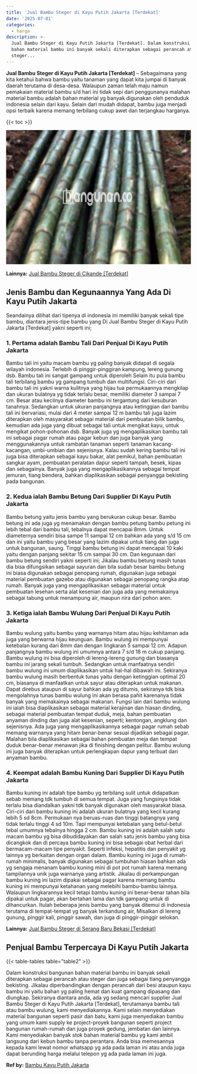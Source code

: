 ```yaml
---
title: 'Jual Bambu Steger di Kayu Putih Jakarta [Terdekat]'
date: '2025-07-01'
categories:
  - harga
description: >-
  Jual Bambu Steger di Kayu Putih Jakarta [Terdekat]. Dalam konstruksi bangunan
  bahan material bambu ini banyak sekali diterapkan sebagai perancah atau
  steger...
---
```


**Jual Bambu Steger di Kayu Putih Jakarta \[Terdekat\]** – Sebagaimana yang kita ketahui bahwa bambu yaitu tanaman yang dapat kita jumpai di banyak daerah terutama di desa-desa. Walaupun zaman telah maju namun pemakaian material bambu s/d hari ini tidak sepi dari penggunanya malahan material bambu adalah bahan material yg banyak digunakan oleh penduduk indonesia selain dari kayu. Selain dari mudah didapat, bambu juga menjadi opsi terbaik karena memang terbilang cukup awet dan terjangkau harganya.

{{< toc >}}

![Jual Bambu Steger di Kayu Putih Jakarta [Terdekat]](/images/jual-bambu-tali-26.png)

**Lainnya:** [Jual Bambu Steger di Cikande \[Terdekat\]](https://bambu.bangunan.co/jual-bambu-steger-di-cikande-terdekat/)

## Jenis Bambu dan Kegunaannya Yang Ada Di Kayu Putih Jakarta

Seandainya dilihat dari tipenya di indonesia ini memiliki banyak sekali tipe bambu, diantara jenis-tipe bambu yang Di Jual Bambu Steger di Kayu Putih Jakarta \[Terdekat\] yakni seperti ini;

### 1\. Pertama adalah Bambu Tali Dari Penjual Di Kayu Putih Jakarta

Bambu tali ini yaitu macam bambu yg paling banyak didapat di segala wilayah indonesia. Terlebih di pinggir-pinggiran kampung, lereng gunung dsb. Bambu tali ini sangat gampang untuk diperoleh Selain itu pula bambu tali terbilang bambu yg gampang tumbuh dan multifungsi. Ciri-ciri dari bambu tali ini yakni warna kulitnya yang hijau tua permukaannya mengkilap dan ukuran bulatnya yg tidak terlalu besar, memiliki diameter 3 sampai 7 cm. Besar atau kecilnya diameter bambu ini tergantung dari kesuburan tanahnya. Sedangkan untuk ukuran panjangnya atau ketinggian dari bambu tali ini bervariasi, mulai dari 4 meter sampai 12 m bambu tali juga lazim diterapkan oleh masyarakat sebagai material dari pembuatan bilik bambu, kemudian ada juga yang dibuat sebagai tali untuk mengikat kayu, untuk mengikat pohon-pohonan dsb. Banyak juga yg mengaplikasikan bambu tali ini sebagai pagar rumah atau pagar kebun dan juga banyak yang menggunakannya untuk rambatan tanaman seperti tanaman kacang-kacangan, umbi-umbian dan sejenisnya. Kalau sudah kering bambu tali ini juga bisa diterapkan sebagai kayu bakar, alat pemikul, bahan pembuatan sangkar ayam, pembuatan peralatan dapur seperti tampah, besek, kipas dan sebagainya. Banyak juga yang mengaplikasikannya sebagai tempat jemuran, tiang bendera, bahkan diaplikasikan sebagai penyangga bekisting pada bangunan.

### 2\. Kedua ialah Bambu Betung Dari Supplier Di Kayu Putih Jakarta

Bambu betung yaitu jenis bambu yang berukuran cukup besar. Bambu betung ini ada juga yg menamakan dengan bambu petung bambu petung ini lebih tebal dari bambu tali, tebalnya dapat mencapai 8mm. Untuk diameternya sendiri bisa sampe 11 sampai 12 cm bahkan ada yang s/d 15 cm dan ini yaitu bambu yang besar yang lazim dipakai untuk tiang dan juga untuk bangunan, saung. Tinggi bambu betung ini dapat mencapai 10 kaki yaitu dengan panjang sekitar 15 cm sampai 30 cm. Dan kegunaan dari bambu betung sendiri yakni seperti ini; Jikalau bambu betung masih tunas dia bisa difungsikan sebagai sayuran dan bila sudah besar bambu betung ini biasa digunakan sebagai penopang rumah, digunakan juga sebagai material pembuatan gazebo atau digunakan sebagai penopang rangka atap rumah. Banyak juga yang mengaplikasikan sebagai material untuk pembuatan lesehan serta alat kesenian dan juga ada yang memakainya sebagai tabung untuk menampung air, maupun nira dari pohon aren.

### 3\. Ketiga ialah Bambu Wulung Dari Penjual Di Kayu Putih Jakarta

Bambu wulung yaitu bambu yang warnanya hitam atau hijau kehitaman ada juga yang berwarna hijau keunguan. Bambu wulung ini mempunyai ketebalan kurang dari 8mm dan dengan lingkaran 5 sampai 12 cm. Adapun panjangnya bambu wulung ini umumnya antara 7 s/d 18 m cukup panjang. Bambu wulung ini bisa diperoleh di lereng-lereng gunung dan biasanya bambu ini jarang sekali tumbuh. Sedangkan untuk manfaatnya sendiri bambu wulung ini umum diaplikasikan untuk hal-hal dibawah ini. Sekiranya bambu wulung masih berbentuk tunas yaitu dengan ketinggian optimal 20 cm, biasanya di manfaatkan untuk sayur atau diterapkan untuk makanan. Dapat direbus ataupun di sayur bahkan ada yg ditumis, sekiranya tdk bisa mengolahnya tunas bambu wulung ini akan berasa pahit karenanya tidak banyak yang memakainya sebagai makanan. Fungsi lain dari bambu wulung ini ialah bisa diaplikasikan sebagai material kerajinan dan hiasan dinding, sebagai material pembuatan tempat duduk, meja, bahan pembuatan anyaman dinding dan juga alat kesenian, seperti; kentongan, angklung dan sejenisnya. Ada juga yang mengaplikasikannya sebagai pagar rumah sebab memang warnanya yang hitam benar-benar sesuai dijadikan sebagai pagar. Malahan bila diaplikasikan sebagai bahan pembuatan meja dan tempat duduk benar-benar menawan jika di finishing dengan pelitur. Bambu wulung ini juga banyak diterapkan untuk perlengkapan dapur yang terbuat dari anyaman bambu.

### 4\. Keempat adalah Bambu Kuning Dari Supplier Di Kayu Putih Jakarta

Bambu kuning ini adalah tipe bambu yg terbilang sulit untuk didapatkan sebab memang tdk tumbuh di semua tempat. Juga yang fungsinya tidak terlalu bisa diandalkan yakni tdk banyak digunakan oleh masyarakat biasa. Ciri-ciri dari bambu kuning ini adalah ukuran bulatnya yang kecil kurang lebih 5 sd 8cm. Permukaan nya beruas-ruas dan tinggi batangnya yang tidak terlalu tinggi 4 sd 10m. Tapi mempunyai ketebalan yang betul-betul tebal umumnya tebalnya hingga 2 cm. Bambu kuning ini adalah salah satu macam bambu yg bisa dibudidayakan dan salah satu jenis bambu yang bisa dicangkok dan di percaya bambu kuning ini bisa sebagai obat herbal dari bermacam-macam tipe penyakit. Seperti infeksi, hepatitis dan penyakit yg lainnya yg berkaitan dengan organ dalam. Bambu kuning ini juga di rumah-rumah minimalis, banyak digunakan sebagai tumbuhan hiasan bahkan ada yg sengaja menanam bambu kuning mini di pot pot rumah karena memang tampilannya unik juga warnanya yang artistik. Jikalau di perkampungan bambu kuning ini lazim dipakai sebagai pagar karena memang bambu kuning ini mempunyai ketahanan yang melebihi bambu-bambu lainnya. Walaupun lingkarannya kecil tetapi bambu kuning ini benar-benar tahan bila dipakai untuk pagar, akan bertahan lama dan tdk gampang untuk di dihancurkan. Itulah beberapa jenis bambu yang banyak ditemui di indonesia terutama di tempat-tempat yg banyak terkandung air, Misalkan di lereng gunung, pinggir kali, pinggir sawah, dan juga di pinggir-pinggir selokan.

**Lainnya:** [Jual Bambu Steger di Serang Baru Bekasi \[Terdekat\]](https://bambu.bangunan.co/jual-bambu-steger-di-serang-baru-bekasi-terdekat/)

## Penjual Bambu Terpercaya Di Kayu Putih Jakarta

{{< table-tables table="table2" >}}

Dalam konstruksi bangunan bahan material bambu ini banyak sekali diterapkan sebagai perancah atau steger dan juga sebagai tiang penyangga bekisting. Jikalau diperbandingkan dengan perancah dari besi ataupun kayu bambu ini yaitu bahan yg paling hemat dan kuat gampang dipasang dan diungkap. Sekiranya diantara anda, ada yg sedang mencari supplier Jual Bambu Steger di Kayu Putih Jakarta \[Terdekat\], terutamanya bambu tali atau bambu wulung, kami menyediakannya. Kami selain menyediakan material bangunan seperti pasir dan batu, kami juga menyediakan bambu yang umum kami supply ke project-proyek bangunan seperti project bangunan rumah-rumah dan juga proyek gedung, jembatan dan lainnya. Kami menyediakan banyak stok bahan material bambu yg kami ambil langsung dari kebun bambu tanpa perantara. Anda bisa memesannya kepada kami lewat nomor whatsapp yg ada pada laman ini atau anda juga dapat berunding harga melalui telepon yg ada pada laman ini juga.

**Ref by:** [Bambu Kayu Putih Jakarta](https://id.wikipedia.org/wiki/Bambu)
